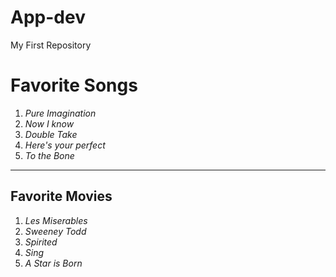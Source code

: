 # App-dev
My First Repository
#  **Favorite Songs** 
1. *Pure Imagination*
2. *Now I know*
3. *Double Take*
4. *Here's your perfect*
5. *To the Bone*
- - - 
##  **Favorite Movies** 
1. *Les Miserables*
2. *Sweeney Todd*
3. *Spirited*
4. *Sing*
5. *A Star is Born*

